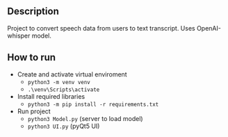 ## Description
Project to convert speech data from users to text transcript. Uses OpenAI-whisper model.

## How to run
- Create and activate virtual enviroment
  - `python3 -m venv venv`
  - `.\venv\Scripts\activate`
- Install required libraries
  - `python3 -m pip install -r requirements.txt`
- Run project
  - `python3 Model.py`  (server to load model)
  - `python3 UI.py`     (pyQt5 UI)
